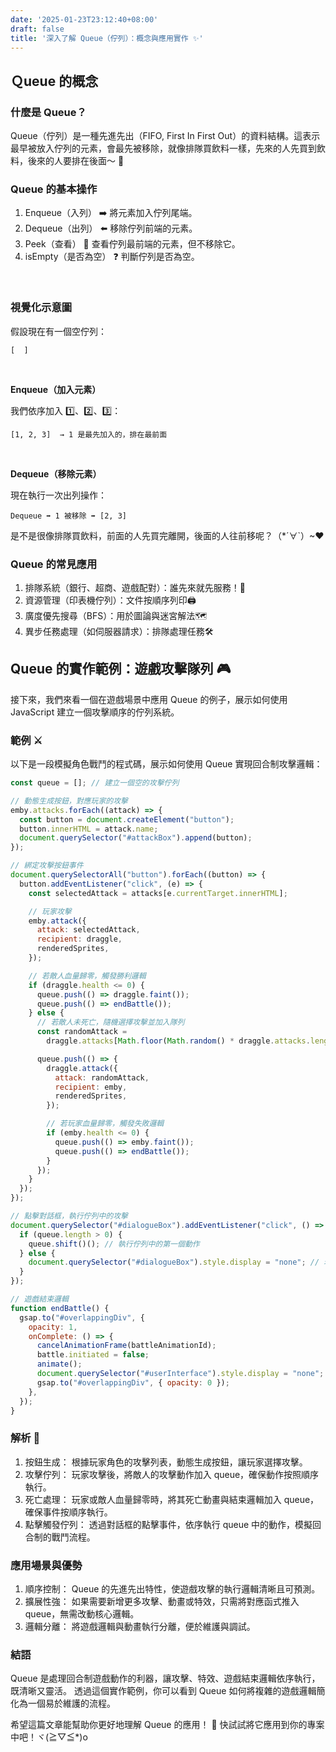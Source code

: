 ```yaml
---
date: '2025-01-23T23:12:40+08:00'
draft: false
title: '深入了解 Queue（佇列）：概念與應用實作 ✨'
---
```


## Ｑueue 的概念

### 什麼是 Queue？

Queue（佇列）是一種先進先出（FIFO, First In First Out）的資料結構。這表示最早被放入佇列的元素，會最先被移除，就像排隊買飲料一樣，先來的人先買到飲料，後來的人要排在後面～ 🍹

### Queue 的基本操作
1. Enqueue（入列） ➡️ 將元素加入佇列尾端。
2. Dequeue（出列） ⬅️ 移除佇列前端的元素。
3. Peek（查看） 👀 查看佇列最前端的元素，但不移除它。
4. isEmpty（是否為空） ❓ 判斷佇列是否為空。

<br/>

### 視覺化示意圖

假設現在有一個空佇列：
```
[  ]
```
<br/>

**Enqueue（加入元素）**

我們依序加入 1️⃣、2️⃣、3️⃣：
```
[1, 2, 3]  → 1 是最先加入的，排在最前面
```
<br/>

**Dequeue（移除元素）**

現在執行一次出列操作：
```
Dequeue ➡️ 1 被移除 ➡️ [2, 3]
```

是不是很像排隊買飲料，前面的人先買完離開，後面的人往前移呢？（*´∀`）~♥

### Queue 的常見應用
1. 排隊系統（銀行、超商、遊戲配對）：誰先來就先服務！🏦
2. 資源管理（印表機佇列）：文件按順序列印🖨️
3. 廣度優先搜尋（BFS）：用於圖論與迷宮解法🗺️
4. 異步任務處理（如伺服器請求）：排隊處理任務🛠️

## Queue 的實作範例：遊戲攻擊隊列 🎮
接下來，我們來看一個在遊戲場景中應用 Queue 的例子，展示如何使用 JavaScript 建立一個攻擊順序的佇列系統。

### 範例 ⚔️

以下是一段模擬角色戰鬥的程式碼，展示如何使用 Queue 實現回合制攻擊邏輯：
```javascript
const queue = []; // 建立一個空的攻擊佇列

// 動態生成按鈕，對應玩家的攻擊
emby.attacks.forEach((attack) => {
  const button = document.createElement("button");
  button.innerHTML = attack.name;
  document.querySelector("#attackBox").append(button);
});

// 綁定攻擊按鈕事件
document.querySelectorAll("button").forEach((button) => {
  button.addEventListener("click", (e) => {
    const selectedAttack = attacks[e.currentTarget.innerHTML];

    // 玩家攻擊
    emby.attack({
      attack: selectedAttack,
      recipient: draggle,
      renderedSprites,
    });

    // 若敵人血量歸零，觸發勝利邏輯
    if (draggle.health <= 0) {
      queue.push(() => draggle.faint());
      queue.push(() => endBattle());
    } else {
      // 若敵人未死亡，隨機選擇攻擊並加入隊列
      const randomAttack =
        draggle.attacks[Math.floor(Math.random() * draggle.attacks.length)];

      queue.push(() => {
        draggle.attack({
          attack: randomAttack,
          recipient: emby,
          renderedSprites,
        });

        // 若玩家血量歸零，觸發失敗邏輯
        if (emby.health <= 0) {
          queue.push(() => emby.faint());
          queue.push(() => endBattle());
        }
      });
    }
  });
});

// 點擊對話框，執行佇列中的攻擊
document.querySelector("#dialogueBox").addEventListener("click", () => {
  if (queue.length > 0) {
    queue.shift()(); // 執行佇列中的第一個動作
  } else {
    document.querySelector("#dialogueBox").style.display = "none"; // 若佇列為空，隱藏對話框
  }
});

// 遊戲結束邏輯
function endBattle() {
  gsap.to("#overlappingDiv", {
    opacity: 1,
    onComplete: () => {
      cancelAnimationFrame(battleAnimationId);
      battle.initiated = false;
      animate();
      document.querySelector("#userInterface").style.display = "none";
      gsap.to("#overlappingDiv", { opacity: 0 });
    },
  });
}
```

### 解析 📖
1. 按鈕生成：
根據玩家角色的攻擊列表，動態生成按鈕，讓玩家選擇攻擊。
2. 攻擊佇列：
玩家攻擊後，將敵人的攻擊動作加入 queue，確保動作按照順序執行。
3. 死亡處理：
玩家或敵人血量歸零時，將其死亡動畫與結束邏輯加入 queue，確保事件按順序執行。
4. 點擊觸發佇列：
透過對話框的點擊事件，依序執行 queue 中的動作，模擬回合制的戰鬥流程。

### 應用場景與優勢
1. 順序控制：
Queue 的先進先出特性，使遊戲攻擊的執行邏輯清晰且可預測。
2. 擴展性強：
如果需要新增更多攻擊、動畫或特效，只需將對應函式推入 queue，無需改動核心邏輯。
3. 邏輯分離：
將遊戲邏輯與動畫執行分離，便於維護與調試。

### 結語
Queue 是處理回合制遊戲動作的利器，讓攻擊、特效、遊戲結束邏輯依序執行，既清晰又靈活。
透過這個實作範例，你可以看到 Queue 如何將複雜的遊戲邏輯簡化為一個易於維護的流程。

希望這篇文章能幫助你更好地理解 Queue 的應用！ 🎉
快試試將它應用到你的專案中吧！ヾ(≧▽≦*)o